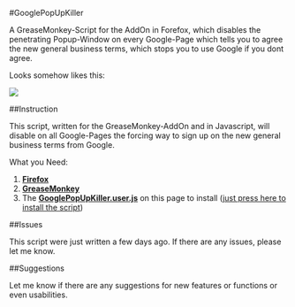 #GooglePopUpKiller

A GreaseMonkey-Script for the AddOn in Forefox, which disables the penetrating Popup-Window on every Google-Page which tells you to agree the new general business terms, which stops you to use Google if you dont agree.

Looks somehow likes this:

<img src="http://www.googlewatchblog.de/wp-content/uploads/privacy-reminder-3.png"/>


##Instruction

This script, written for the GreaseMonkey-AddOn and in Javascript, will disable on all Google-Pages the forcing way to sign up on the new general business terms from Google.

What you Need:

1. <a href="https://www.mozilla.org/en-US/firefox/products/"><b>Firefox</b></a>
2. <a href="https://addons.mozilla.org/de/firefox/addon/greasemonkey/?src=ss"><b>GreaseMonkey</b></a> 
3. The <a href="https://github.com/pCross-/GooglePopUpKiller/blob/master/GooglePopUpKiller.user.js"><b>GooglePopUpKiller.user.js</b></a> on this page to install (<a href="https://github.com/Void-Droid/GooglePopUpKiller/raw/master/GooglePopUpKiller.user.js">just press here to install the script</a>)

##Issues

This script were just written a few days ago.
If there are any issues, please let me know.

##Suggestions

Let me know if there are any suggestions for new features or functions or even usabilities.
